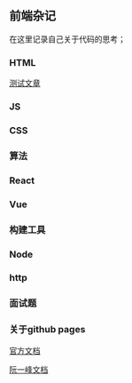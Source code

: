 ## 前端杂记

在这里记录自己关于代码的思考；

### HTML

[测试文章](https://freshhan163.github.io/githubBlog/article/test.html)

### JS

### CSS

### 算法

### React

### Vue

### 构建工具

### Node

### http

### 面试题

### 关于github pages

[官方文档](https://docs.github.com/categories/github-pages-basics/)

[阮一峰文档](http://www.ruanyifeng.com/blog/2012/08/blogging_with_jekyll.html)